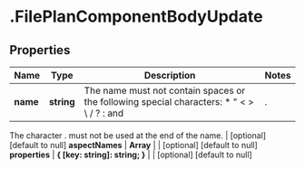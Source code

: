 # .FilePlanComponentBodyUpdate

## Properties
Name | Type | Description | Notes
------------ | ------------- | ------------- | -------------
**name** | **string** | The name must not contain spaces or the following special characters: * \" < > \\ / ? : and |.
The character . must not be used at the end of the name.
 | [optional] [default to null]
**aspectNames** | **Array<string>** |  | [optional] [default to null]
**properties** | **{ [key: string]: string; }** |  | [optional] [default to null]


